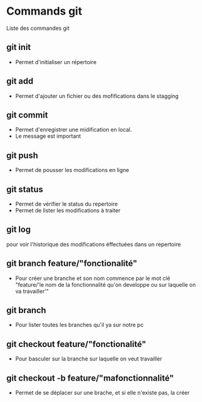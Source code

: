 # Commands git

Liste des commandes git

## git init
- Permet d'initialiser un répertoire

## git add
- Permet d'ajouter un fichier ou des mofifications dans le stagging

## git commit
- Permet d'enregistrer une midification en local.
- Le message est important

## git push
- Permet de pousser les modifications en ligne

## git status
- Permet de vérifier le status du repertoire
- Permet de lister les modifications à traiter

## git log
pour voir l'historique des modifications éffectuées dans un repertoire

## git branch feature/"fonctionalité"
- Pour créer une branche et son nom commence par le mot clé "feature/'le nom de la fonctionnalité qu'on developpe ou sur laquelle on va travailler'"

## git branch
- Pour lister toutes les branches qu'il ya sur notre pc

## git checkout feature/"fonctionalité"
- Pour basculer sur la branche sur laquelle on veut travailler

## git checkout -b feature/"mafonctionnalité"
- Permet de se déplacer sur une brache, et si elle n'existe pas, la créer


